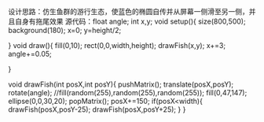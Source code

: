 设计思路：仿生鱼群的游行生态，使蓝色的椭圆自传并从屏幕一侧滑至另一侧，并且自身有拖尾效果
源代码：float angle;
int x,y;
void setup(){
  size(800,500);
  background(180);
  x=0;
  y=height/2;
  
}
void draw(){
    fill(0,10);
    rect(0,0,width,height);
    drawFish(x,y);
    x+=3;
    angle+=0.05;
    
}

void drawFish(int posX,int posY){
  pushMatrix();
  translate(posX,posY);
  rotate(angle);
  //fill(random(255),random(255),random(255));
  fill(0,47,147);
    ellipse(0,0,30,20);
    popMatrix();
    posX+=150;
  if(posX<width){
    drawFish(posX,posY-25);
    drawFish(posX,posY+25);
  }
}
